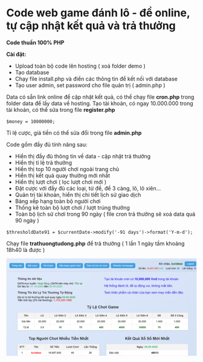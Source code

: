 # Code web game đánh lô - đề online, tự cập nhật kết quả và trả thưởng

**Code thuần 100% PHP**

**Cài đặt:**

* Upload toàn bộ code lên hosting ( xoá folder demo )
* Tạo database
* Chạy file install.php và điền các thông tin để kết nối với database
* Tạo user admin, set password cho file quản trị ( admin.php )


Data có sẵn link online để cập nhật kết quả, có thể chạy file **cron.php** trong folder data để lấy data về hosting.
Tạo tài khoản, có ngay 10.000.000 trong tài khoản, có thể sửa trong file **register.php** 

```
$money = 10000000;
```


Tỉ lệ cược, giá tiền có thể sửa đổi trong file **admin.php**

Code gồm đầy đủ tính năng sau:

* Hiển thị đầy đủ thông tin về data - cập nhật trả thưởng
* Hiển thị tỉ lệ trả thưởng
* Hiển thị top 10 người chơi ngoài trang chủ
* Hiển thị kết quả quay thưởng mới nhất
* Hiển thị lượt chơi ( lọc lượt chơi mới )
* Đặt cược với đầy đủ các loại, từ đề, đề 3 càng, lô, lô xiên...
* Quản trị tài khoản, hiển thị chi tiết lịch sử giao dịch
* Bảng xếp hạng toàn bộ người chơi
* Thống kê toàn bộ lượt chơi / lượt trúng thưởng
* Toàn bộ lịch sử chơi trong 90 ngày ( file cron trả thưởng sẽ xoá data quá 90 ngày )


```
$thresholdDate91 = $currentDate->modify('-91 days')->format('Y-m-d');
```


Chạy file **trathuongtudong.php** để trả thưởng ( 1 lần 1 ngày tầm khoảng 18h40 là được )

![image](https://raw.githubusercontent.com/junlangzi/code-web-game-kqxs/refs/heads/main/demo/demo.png)

<br>


